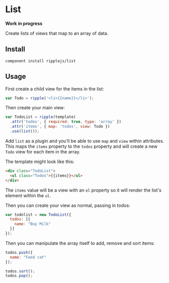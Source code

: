 # List

**Work in progress**

Create lists of views that map to an array of data.

## Install

```
component install ripplejs/list
```

## Usage

First create a child view for the items in the list:

```js
var Todo = ripple('<li>{{name}}</li>');
```

Then create your main view:

```js
var TodoList = ripple(template)
  .attr('todos', { required: true, type: 'array' })
  .attr('items', { map: 'todos', view: Todo })
  .use(list());
```

Add `list` as a plugin and you'll be able to use `map` and `view` within attributes. This maps the `items` property to the `todos` property and will create a new `Todo` view for each item in the array.

The template might look like this:

```html
<div class="TodoList">
  <ul class="Todos">{{items}}</ul>
</div>
```

The `items` value will be a view with an `el` property so it will render the list's element within the `ul`. 

Then you can create your view as normal, passing in todos:

```js
var todolist = new TodoList({
  todos: [{
    name: "Buy Milk"
  }]
});
```

Then you can manipulate the array itself to add, remove and sort items:

```js
todos.push({
  name: "Feed cat"
});

todos.sort();
todos.pop();
```


